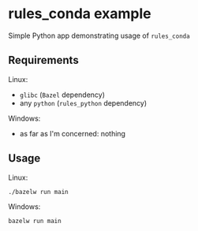 # rules_conda example

Simple Python app demonstrating usage of ```rules_conda```

## Requirements

Linux:
- ```glibc``` (```Bazel``` dependency)
- any ```python``` (```rules_python``` dependency)

Windows:
- as far as I'm concerned: nothing

## Usage

Linux:

```
./bazelw run main
```

Windows:

```
bazelw run main
```
